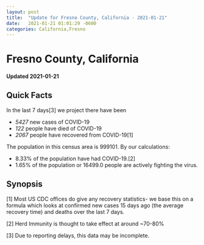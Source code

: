 ```yaml
---
layout: post
title:  "Update for Fresno County, California - 2021-01-21"
date:   2021-01-21 01:01:29 -0600
categories: California,Fresno
---
```


# Fresno County, California
#### Updated 2021-01-21

## Quick Facts

In the last 7 days[3] we project there have been
- *5427* new cases of COVID-19
- *122* people have died of COVID-19
- *2067* people have recovered from COVID-19[1]

The population in this census area is 999101. By our calculations:
- 8.33% of the population have had COVID-19.[2]
- 1.65% of the population or 16499.0 people are actively fighting the virus.

## Synopsis




[1] Most US CDC offices do give any recovery statistics- we base this on a formula which looks at confirmed new cases
15 days ago (the average recovery time) and deaths over the last 7 days.

[2] Herd Immunity is thought to take effect at around ~70-80%

[3] Due to reporting delays, this data may be incomplete.
 
    